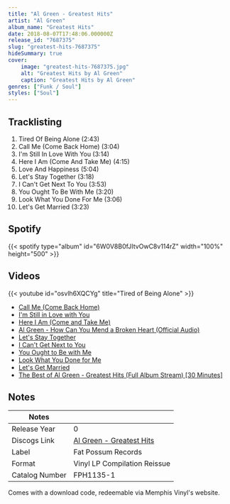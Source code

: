 ```yaml
---
title: "Al Green - Greatest Hits"
artist: "Al Green"
album_name: "Greatest Hits"
date: 2018-08-07T17:48:06.000000Z
release_id: "7687375"
slug: "greatest-hits-7687375"
hideSummary: true
cover:
    image: "greatest-hits-7687375.jpg"
    alt: "Greatest Hits by Al Green"
    caption: "Greatest Hits by Al Green"
genres: ["Funk / Soul"]
styles: ["Soul"]
---
```


## Tracklisting
1. Tired Of Being Alone  (2:43)
2. Call Me (Come Back Home) (3:04)
3. I'm Still In Love With You (3:14)
4. Here I Am (Come And Take Me) (4:15)
5. Love And Happiness (5:04)
6. Let's Stay Together  (3:18)
7. I Can't Get Next To You (3:53)
8. You Ought To Be With Me (3:20)
9. Look What You Done For Me (3:06)
10. Let's Get Married  (3:23)


## Spotify
{{< spotify type="album" id="6W0V8B0fJItvOwC8v114rZ" width="100%" height="500" >}}



## Videos
{{< youtube id="osvlh6XQCYg" title="Tired of Being Alone" >}}
- [Call Me (Come Back Home)](https://www.youtube.com/watch?v=7vPYMqEjWOo)
- [I'm Still in Love with You](https://www.youtube.com/watch?v=tS4W_A1X1pM)
- [Here I Am (Come and Take Me)](https://www.youtube.com/watch?v=vHAXp39WjZM)
- [Al Green - How Can You Mend a Broken Heart (Official Audio)](https://www.youtube.com/watch?v=PTY6Kv0nPr8)
- [Let's Stay Together](https://www.youtube.com/watch?v=2FEJINHoRcU)
- [I Can't Get Next to You](https://www.youtube.com/watch?v=FJeyL4rXPV4)
- [You Ought to Be with Me](https://www.youtube.com/watch?v=BWXuLHzj8JM)
- [Look What You Done for Me](https://www.youtube.com/watch?v=le_SsLujDjg)
- [Let's Get Married](https://www.youtube.com/watch?v=KakFC6aRfEA)
- [The Best of Al Green - Greatest Hits (Full Album Stream) [30 Minutes]](https://www.youtube.com/watch?v=csZV3w_nscg)

## Notes
| Notes          |             |
| ---------------| ----------- |
| Release Year   | 0 |
| Discogs Link   | [Al Green - Greatest Hits](https://www.discogs.com/release/7687375-Al-Green-Greatest-Hits) |
| Label          | Fat Possum Records |
| Format         | Vinyl LP Compilation Reissue |
| Catalog Number | FPH1135-1 |

Comes with a download code, redeemable via Memphis Vinyl's website.
